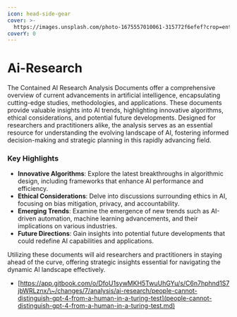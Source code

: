 ```yaml
---
icon: head-side-gear
cover: >-
  https://images.unsplash.com/photo-1675557010061-315772f6efef?crop=entropy&cs=srgb&fm=jpg&ixid=M3wxOTcwMjR8MHwxfHNlYXJjaHwxfHxvcGVuYWl8ZW58MHx8fHwxNzMwMzIxNDQwfDA&ixlib=rb-4.0.3&q=85
coverY: 0
---
```


# Ai-Research

The Contained AI Research Analysis Documents offer a comprehensive overview of current advancements in artificial intelligence, encapsulating cutting-edge studies, methodologies, and applications. These documents provide valuable insights into AI trends, highlighting innovative algorithms, ethical considerations, and potential future developments. Designed for researchers and practitioners alike, the analysis serves as an essential resource for understanding the evolving landscape of AI, fostering informed decision-making and strategic planning in this rapidly advancing field.

### Key Highlights

* **Innovative Algorithms**: Explore the latest breakthroughs in algorithmic design, including frameworks that enhance AI performance and efficiency.
* **Ethical Considerations**: Delve into discussions surrounding ethics in AI, focusing on bias mitigation, privacy, and accountability.
* **Emerging Trends**: Examine the emergence of new trends such as AI-driven automation, machine learning advancements, and their implications on various industries.
* **Future Directions**: Gain insights into potential future developments that could redefine AI capabilities and applications.

Utilizing these documents will aid researchers and practitioners in staying ahead of the curve, offering strategic insights essential for navigating the dynamic AI landscape effectively.

* [https://app.gitbook.com/o/DfoU1sywMKH5TwuUhGYu/s/C6n7hphnd1S7jbWRLznx/\~/changes/7/analysis/ai-research/people-cannot-distinguish-gpt-4-from-a-human-in-a-turing-test](people-cannot-distinguish-gpt-4-from-a-human-in-a-turing-test.md)

